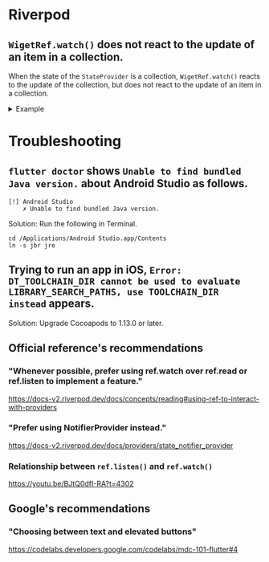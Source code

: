 # Riverpod
## `WigetRef.watch()` does not react to the update of an item in a collection.
When the state of the `StateProvider` is a collection, `WigetRef.watch()` reacts to the update of the collection, but does not react to the update of an item in a collection.

<details>
<summary>Example</summary>

```dart
import 'package:flutter/material.dart';
import 'package:flutter_riverpod/flutter_riverpod.dart';

final myStateProvider = StateProvider.autoDispose((_) => <String>{'Hello!'});

void main() {
  runApp(
    const ProviderScope(
      child: MyApp(),
    ),
  );
}

class MyApp extends ConsumerWidget {
  const MyApp({super.key});

  @override
  Widget build(BuildContext context, WidgetRef ref) {
    final greets = ref.watch(myStateProvider);

    return MaterialApp(
      home: GestureDetector(
        onTap: () {
          ref
              .read(myStateProvider.notifier)
              .update((state) => {...state, 'Bye!'});
          // `WigetRef.watch()` does not react to the following.
          // .update((state) {
          //    state.add('Bye!');
          //    return state;
          //  })
        },
        child: Text(greets.toString()),
      ),
    );
  }
}
```
</details>

# Troubleshooting
## `flutter doctor` shows `Unable to find bundled Java version.` about Android Studio as follows.
```
[!] Android Studio
    ✗ Unable to find bundled Java version.
```

Solution: Run the following in Terminal.
```shell
cd /Applications/Android Studio.app/Contents
ln -s jbr jre
```

## Trying to run an app in iOS, `Error: DT_TOOLCHAIN_DIR cannot be used to evaluate LIBRARY_SEARCH_PATHS, use TOOLCHAIN_DIR instead` appears.
Solution: Upgrade Cocoapods to 1.13.0 or later.

## Official reference's recommendations
### "Whenever possible, prefer using ref.watch over ref.read or ref.listen to implement a feature."
https://docs-v2.riverpod.dev/docs/concepts/reading#using-ref-to-interact-with-providers

### "Prefer using NotifierProvider instead."
https://docs-v2.riverpod.dev/docs/providers/state_notifier_provider

### Relationship between `ref.listen()` and `ref.watch()`
https://youtu.be/BJtQ0dfI-RA?t=4302

## Google's recommendations
### "Choosing between text and elevated buttons"
https://codelabs.developers.google.com/codelabs/mdc-101-flutter#4
